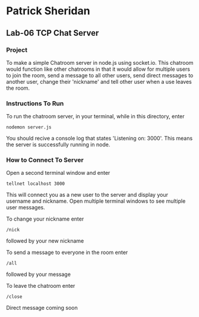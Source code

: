 # Patrick Sheridan
## Lab-06 TCP Chat Server

### Project
To make a simple Chatroom server in node.js using socket.io. This chatroom would function like other chatrooms in that it would allow for multiple users to join the room, send a message to all other users, send direct messages to another user, change their 'nickname' and tell other user when a use leaves the room.

### Instructions To Run
To run the chatroom server, in your terminal, while in this directory, enter
```
nodemon server.js
```
You should recive a console log that states 'Listening on: 3000'. This means the server is successfully running in node.


### How to Connect To Server
Open a second terminal window and enter
```
tellnet localhost 3000
```
This will connect you as a new user to the server and display your username and nickname.
Open multiple terminal windows to see multiple user messages.

To change your nickname enter
```
/nick
```
followed by your new nickname

To send a message to everyone in the room enter
```
/all
```
followed by your message

To leave the chatroom enter
```
/close
```

Direct message coming soon
